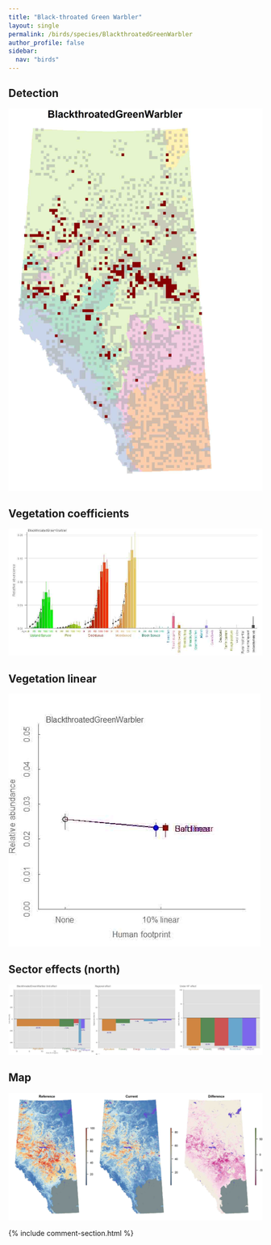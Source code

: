 ```yaml
---
title: "Black-throated Green Warbler"
layout: single
permalink: /birds/species/BlackthroatedGreenWarbler
author_profile: false
sidebar:
  nav: "birds"
---
```


<h2>Detection</h2>

![](/assets/images/birds/BlackthroatedGreenWarbler/det.jpg)

<h2>Vegetation coefficients</h2>

![](/assets/images/birds/BlackthroatedGreenWarbler/veghf.jpg)

<h2>Vegetation linear</h2>

![](/assets/images/birds/BlackthroatedGreenWarbler/lin-north.jpg)

<h2>Sector effects (north)</h2>

![](/assets/images/birds/BlackthroatedGreenWarbler/sector-north.jpg)

<h2>Map</h2>

![](/assets/images/birds/BlackthroatedGreenWarbler/map.jpg)

{% include comment-section.html %}
